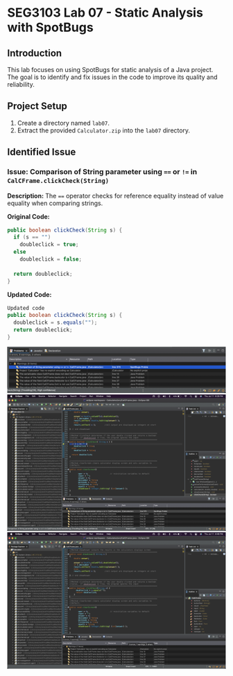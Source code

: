 # SEG3103 Lab 07 - Static Analysis with SpotBugs

## Introduction
This lab focuses on using SpotBugs for static analysis of a Java project. The goal is to identify and fix issues in the code to improve its quality and reliability.

## Project Setup
1. Create a directory named `lab07`.
2. Extract the provided `Calculator.zip` into the `lab07` directory.

## Identified Issue

### Issue: Comparison of String parameter using `==` or `!=` in `CalCFrame.clickCheck(String)`
**Description:** The `==` operator checks for reference equality instead of value equality when comparing strings.

**Original Code:**
```java
public boolean clickCheck(String s) {
  if (s == "")
    doubleclick = true;
  else 
    doubleclick = false;
  
  return doubleclick;
}
```
**Updated Code:**
```java
Updated code
public boolean clickCheck(String s) {
  doubleclick = s.equals("");
  return doubleclick;
}
```
![Screenshot_1](lab07/Screenshot/Screenshot_1.png)
![Screenshot_2](lab07/Screenshot/Screenshot_2.png)
![Updated](lab07/Screenshot/Updated.png)

